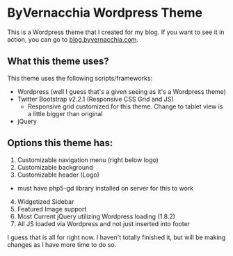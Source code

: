 # ByVernacchia Wordpress Theme
This is a Wordpress theme that I created for my blog. If you want to see it in action, you can go to [blog.byvernacchia.com](http://blog.byvernacchia.com).

## What this theme uses?
This theme uses the following scripts/frameworks:
* Wordpress (well I guess that's a given seeing as it's a Wordpress theme)
* Twitter Bootstrap v2.2.1 (Responsive CSS Grid and JS)
  * Responsive grid customized for this theme. Change to tablet view is a little bigger than original
* jQuery

## Options this theme has:
1. Customizable navigation menu (right below logo)
2. Customizable background
3. Customizable header (Logo)
  * must have php5-gd library installed on server for this to work
4. Widgetized Sidebar
5. Featured Image support
6. Most Current jQuery utilizing Wordpress loading (1.8.2)
7. All JS loaded via Wordpress and not just inserted into footer

I guess that is all for right now. I haven't totally finished it, but will be making changes as I have more time to do so.
